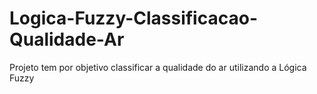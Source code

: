 # Logica-Fuzzy-Classificacao-Qualidade-Ar
Projeto tem por objetivo classificar a qualidade do ar utilizando a Lógica Fuzzy
